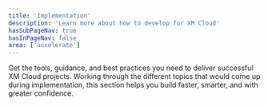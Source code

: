 ```yaml
---
title: 'Implementation'
description: 'Learn more about how to develop for XM Cloud'
hasSubPageNav: true
hasInPageNav: false
area: ['accelerate']
---
```


Get the tools, guidance, and best practices you need to deliver successful XM Cloud projects.
Working through the different topics that would come up during implementation, this section helps you build faster, smarter, and with greater confidence.